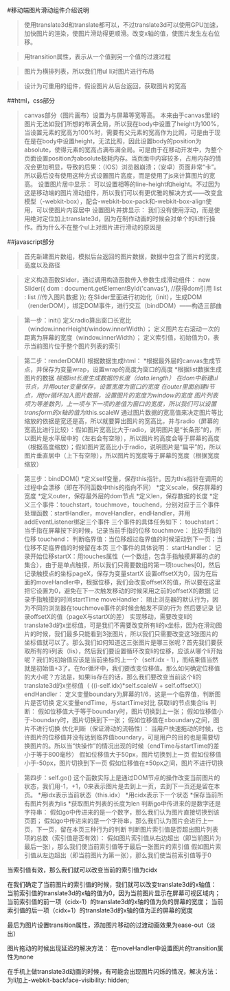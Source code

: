 #移动端图片滑动组件介绍说明
>使用translate3d和translate都可以，不过translate3d可以使用GPU加速，加快图片的渲染，使图片滑动得更顺滑。改变x轴的值，使图片发生左右位移。

>用transition属性，表示从一个值到另一个值的过渡过程

>图片为横排列表，所以我们用ul li对图片进行布局

>设计为可重用的组件，假设图片从后台返回，获取图片的宽高

##html，css部分
>canvas部分（图片画布）设置为与屏幕等宽等高。
本来由于canvas里li的图片无法如我们所想的布满全局，所以我在body中设置了height为100%，当设置元素的宽高为100%时，需要有父元素的宽高作为比照，可是由于现在是在body中设置height，无法比照，因此设置body的position为absolute，使得元素的宽高占满布满全局。可是由于在移动开发中，为整个页面设置position为absolute极耗内存。当页面中内容较多，占用内存的情况会更加明显，导致的后果：（IOS）浏览器崩溃；（安卓）页面非常“卡”。所以最后没有使用这种方式设置图片高度，而是使用了js来计算图片的宽高。
设置图片居中显示：
可以设置相等的line-height和height。不过因为这是移动端的图片滑动组件，所以我们可以有更优雅的解决方式——改变盒模型（-webkit-box），配合-webkit-box-pack和-webkit-box-align使用，可以使图片内容居中
设置图片并排显示：
我们没有使用浮动，而是使用绝对定位加上translate3d，因为在制作动画的时候会对单个的li进行操作。而为什么不在整个ul上对图片进行滑动的原因是

##javascript部分
>首先新建图片数组，模拟后台返回的图片数据，数据中包含了图片的宽度，高度以及路径

>定义构造函数Slider，通过调用构造函数传入参数生成滑动组件：
new Slider({
    dom : document.getElementById('canvas'),    //获得dom引用
    list : list     //传入图片数据
});
在Slider里面进行初始化（init），生成DOM（renderDOM），绑定DOM事件，进行交互（bindDOM）——构造三部曲

>第一步：init()
定义radio算出窗口长宽比（window.innerHeight/window.innerWidth）；
定义图片左右滚动一次的距离为屏幕的宽度（window.innerWidth）；
定义索引值，初始值为0，表示当前图片位于整个图片列表的索引

>第二步：renderDOM()
根据数据生成html：
*根据最外层的canvas生成节点，并保存为变量wrap，设置wrap的高度为窗口的高度
*根据list数据生成图片的数据
*根据list长度生成数据的长度（data.length）
在dom中新建ul节点，并用outer变量保存，设置宽度为窗口的宽度
在outer里面创建li节点，用for循环加入图片数据，设置图片的宽度为window的宽度
图片列表项为等差数列，上一项与下一项的差值为窗口的宽度，所以我们可以设置transform的x轴的值为i*this.scaleW
通过图片数据的宽高值来决定图片等比缩放的依据是宽还是高，所以就要算出图片的宽高比，并与radio（屏幕的宽高比进行比较）：假如图片宽高比大于radio，说明图片是“长条形”的，所以图片是水平居中的（左右会有空隙），所以图片的高度会等于屏幕的高度（根据高度缩放）；假如图片宽高比小于radio，说明图片是“扁平”的，所以图片垂直居中（上下有空隙），所以图片的宽度等于屏幕的宽度（根据宽度缩放）

>第三步：bindDOM()
*定义self变量，保存this指针。因为this指针在调用的过程中会漂移（即在不同函数中this的指向不同）
*定义scale，保存屏幕的宽度
*定义outer，保存最外层的dom节点
*定义len，保存数据的长度
*定义三个事件：touchstart，touchmove，touchend，分别对应于三个事件处理函数：startHandler，moveHandler，endHandler，并用addEventListener绑定三个事件
三个事件的具体任务如下：
touchstart：
当手指在屏幕按下的时候，记录当前手指的位移
touchmove：
比较手指的位移
touchend：
判断临界值：当位移超过临界值的时候滚动到下一页；当位移不足临界值的时候留在本页
三个事件的具体说明：
startHandler：
记录开始位移startX：用touches属性（一个数组，包含手指触摸屏幕的点的集合），由于是单点触摸，所以我们只需要数组的第一项touches[0]，然后记录触摸点的坐标pageX，保存为变量startX
设置offsetX为0，因为在后面的moveHandler中，根据位移，我们会改变offsetX的值，所以要在这里把它设置为0，避免在下一次触发移动的时候采用之前的offsetX的数据
记录手指触摸的时间startTime
moveHandler：
阻止浏览器的默认行为，因为不同的浏览器在touchmove事件的时候会触发不同的行为
然后要记录
记录offsetX的值（pageX与startX的差）
实现移动，需要改变li的translate3d的x坐标值，可是我们不需要改变所有li的x坐标，因为在滑动图片的时候，我们最多只能看到3张图片，所以我们只需要改变这3张图片的坐标值就可以了。那么我们如何知道这三张图片是哪三张呢？首先我们要获取所有的li列表（lis），然后我们要设置循环改变li的位移，应该从哪个li开始呢？我们的初始值应该是当前坐标的上一个（self.idx - 1），而结束值当然就是初始值+3了。在for循环中，我们要改变位移值。那么如何确定位移值的大小呢？方法是，如果lis存在的话，那么我们要改变当前这个li的translate3d的x坐标值（ ((i-self.idx)*self.scaleW + self.offsetX)）
endHandler：
定义变量boundary为屏幕的1/6，这是一个临界值，判断图片是否切换
定义变量endTime，与startTime对比
获取li的节点集合lis
判断：
假如位移值大于等于boundary时，图片切换到上一张；
假如位移值小于-boundary时，图片切换到下一张；
假如位移值在±boundary之间，图片不进行切换
优化判断（保证滑动的流畅性）：
当用户快速拖动的时候，也许图片的位移值并没有达到临界值boundary，可是用户的目的也是需要切换图片的。所以当“快操作”的情况出现的时候（endTime与startTime的差小于等于800毫秒）
假如位移值大于50px，图片切换到上一页
假如位移值小于-50px，图片切换到下一页
假如位移值在±50px之间，图片不进行切换

>第四步：self.go()
这个函数实际上是通过DOM节点的操作改变当前图片的状态，我们用-1，+1，0来表示图片是去到上一页，去到下一页还是留在本页。
*用idx表示当前状态（this.idx）
*用cidx表示下一个状态
*保存当前所有图片列表为lis
*获取图片列表的长度为len
判断go中传进来的是数字还是字符串：
假如go中传进来的是一个数字，那么我们认为图片直接切换到该页面；
假如go中传进来的是一个字符串，那么我们认为图片会进行上一页，下一页，留在本页三种行为的判断
判断图片索引值是否超出图片列表项的总数（索引值是否有效）：
假如图片索引值从右边超出（即当前图片为最后一张），那么我们使当前索引值等于最后一张图片的索引值
假如图片索引值从左边超出（即当前图片为第一张），那么我们使当前索引值等于0

当索引值有效，那么我们就可以改变当前的索引值为cidx

在我们确定了当前图片的索引值的时候，我们就可以改变translate3d的x轴值：
当前索引值的translate3d的x轴的值为0，因为当前图片显示在屏幕可视区域内；
当前索引值的前一项（cidx-1）的translate3d的x轴的值为负的屏幕的宽度；
当前索引值的后一项（cidx+1）的translate3d的x轴的值为正的屏幕的宽度

最后为图片设置transition属性，添加图片移动的过渡动画效果为ease-out（淡出）

图片拖动的时候出现延迟的解决方法：
在moveHandler中设置图片的transition属性为none

在手机上做translate3d动画的时候，有可能会出现图片闪烁的情况，解决方法：
为li加上-webkit-backface-visibility: hidden;
